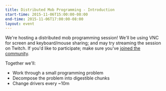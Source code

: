 ```yaml
---
title: Distributed Mob Programming - Introduction
start-time: 2015-11-06T15:00:00-08:00
end-time: 2015-11-06T17:00:00-08:00
layout: event
---
```


We're hosting a distributed mob programming session! We'll be using
VNC for screen and keyboard/mouse sharing; and may try streaming the session on
Twitch. If you'd like to participate; make sure you've <a class="buying"
href="https://zee8.typeform.com/to/b9wyG6?invite-code=distributed-mob-programming-intro" data-goal="Began application"
data-type="link" data-category="Applying"
data-engagement-level="Buying">joined the community</a>.

Together we'll:

* Work through a small programming problem
* Decompose the problem into digestible chunks
* Change drivers every ~10m
